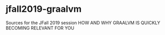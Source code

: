 # jfall2019-graalvm
Sources for the JFall 2019 session HOW AND WHY GRAALVM IS QUICKLY BECOMING RELEVANT FOR YOU
